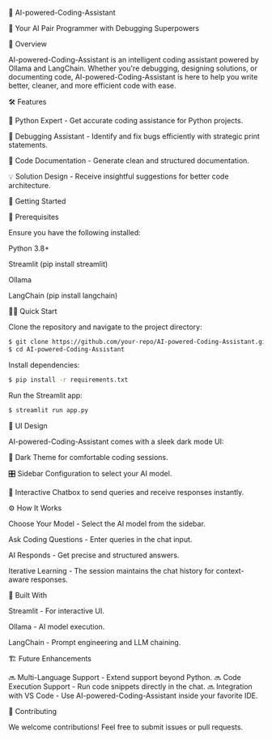 🧠 AI-powered-Coding-Assistant

🚀 Your AI Pair Programmer with Debugging Superpowers

🌟 Overview

AI-powered-Coding-Assistant is an intelligent coding assistant powered by Ollama and LangChain. Whether you're debugging, designing solutions, or documenting code, AI-powered-Coding-Assistant is here to help you write better, cleaner, and more efficient code with ease.

🛠️ Features

🐍 Python Expert - Get accurate coding assistance for Python projects.

🐞 Debugging Assistant - Identify and fix bugs efficiently with strategic print statements.

📝 Code Documentation - Generate clean and structured documentation.

💡 Solution Design - Receive insightful suggestions for better code architecture.

🚀 Getting Started

📌 Prerequisites

Ensure you have the following installed:

Python 3.8+

Streamlit (pip install streamlit)

Ollama

LangChain (pip install langchain)

🏃‍♂️ Quick Start

Clone the repository and navigate to the project directory:
```sh
$ git clone https://github.com/your-repo/AI-powered-Coding-Assistant.git
$ cd AI-powered-Coding-Assistant
```
Install dependencies:
```sh
$ pip install -r requirements.txt
```
Run the Streamlit app:
```sh
$ streamlit run app.py
```
🎨 UI Design

AI-powered-Coding-Assistant comes with a sleek dark mode UI:

🖤 Dark Theme for comfortable coding sessions.

🎛 Sidebar Configuration to select your AI model.

💬 Interactive Chatbox to send queries and receive responses instantly.

⚙️ How It Works

Choose Your Model - Select the AI model from the sidebar.

Ask Coding Questions - Enter queries in the chat input.

AI Responds - Get precise and structured answers.

Iterative Learning - The session maintains the chat history for context-aware responses.

📌 Built With

Streamlit - For interactive UI.

Ollama - AI model execution.

LangChain - Prompt engineering and LLM chaining.

🏗 Future Enhancements

🔜 Multi-Language Support - Extend support beyond Python.
🔜 Code Execution Support - Run code snippets directly in the chat.
🔜 Integration with VS Code - Use AI-powered-Coding-Assistant inside your favorite IDE.

🤝 Contributing

We welcome contributions! Feel free to submit issues or pull requests.
